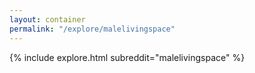 ```yaml
---
layout: container
permalink: "/explore/malelivingspace"
---
```


<link rel="stylesheet" type="text/css" href="/static/css/explore.css">
{% include explore.html subreddit="malelivingspace" %}
